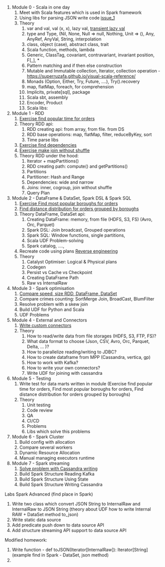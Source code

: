 1. Module 0 - Scala in one day
    1. Meet with Scala features which is used in Spark framework
    2. Using libs for parsing JSON write code [issue_1](src/main/scala/mod0scala/mod0home.scala)
    3. Theory
        1. var and val, val (x, x), lazy val, [transient lazy val](http://fdahms.com/2015/10/14/scala-and-the-transient-lazy-val-pattern/)
        2. type and Type, (Nil, None, Null => null, Nothing, Unit => (), Any, AnyRef, AnyVal, String, interpolation
        3. class, object (case), abstract class, trait
        4. Scala function, methods, lambda
        5. Generic, ClassTag, covariant, contravariant, invariant position, F[_], *
        6. Pattern matching and if then else construction
        7. Mutable and Immutable collection, Iterator, collection operation - https://superruzafa.github.io/visual-scala-reference/
        8. Monads (Option, Either, Try, Future, ....), Try().recovery
        9. map, flatMap, foreach, for comprehension
        10. Implicits, private[sql], package
        11. Scala sbt, assembly
        12. Encoder, Product
        13. Scala libs:
2. Module 1 - RDD
    1. [Exercise find popular time for orders](src/main/scala/mod1rdd/lowlevel/DemoRDD.scala)
    2. Theory RDD api:
        1. RDD creating api: from array, from file. from DS
        2. RDD base operations: map, flatMap, filter, reduceByKey, sort
        3. Time parse libs
    3. [Exercise find dependencies](src/main/scala/mod1rdd/lowlevel/FindDependencies.scala)
    4. [Exercise make join without shuffle](src/main/scala/mod1rdd/lowlevel/Join.scala)
    5. Theory RDD under the hood:
        1. Iterator + mapPartitions()
        2. RDD creating path: compute() and getPartitions()
        3. Partitions
        4. Partitioner: Hash and Range
        5. Dependencies: wide and narrow
        6. Joins: inner, cogroup, join without shuffle
        7. Query Plan
3. Module 2 - DataFrame & DataSet, Spark DSL & Spark SQL
    1. [Exercise Find most popular boroughs for orders](src/main/scala/ch3batch/highlevel/DemoDataFrame.scala)
    2. [Find distance distribution for orders grouped by boroughs](src/main/scala/ch3batch/highlevel/DemoDataSet.scala)
    3. Theory DataFrame, DataSet api:
        1. Creating DataFrame: memory, from file (HDFS, S3, FS) (Avro, Orc, Parquet)
        2. Spark DSL: Join broadcast, Grouped operations
        3. Spark SQL: Window functions, single partitions,
        4. Scala UDF Problem-solving
        5. Spark catalog, ....,
    4. Recreate code using plans [Reverse engineering](src/main/scala/ch3batch/highlevel/dataframe.scala)
    5. Theory
        1. Catalyst Optimiser: Logical & Physical plans
        2. Codegen
        3. Persist vs Cache vs Checkpoint
        4. Creating DataFrame Path
        5. Raw vs InternalRaw
4. Module 3 - Spark optimisation
    1. [Compare speed, size RDD, DataFrame, DataSet](src/main/scala/ch3batch/highlevel/DataFrameVsRDD.scala)
    2. Compare crimes counting: SortMerge Join, BroadCast, BlumFilter
    3. Resolve problem with a skew join
    4. Build UDF for Python and Scala
    5. UDF Problems
5. Module 4 - External and Connectors
    1. [Write custom connectors](src/main/scala/org/example/datasource/postgres/PostgresDatasource.scala)
    2. Theory
        1. How to read/write data from file storages (HDFS, S3, FTP, FS)?
        2. What data format to choose (Json, CSV, Avro, Orc, Parquet, Delta, ... )?
        3. How to parallelize reading/writing to JDBC?
        4. How to create dataframe from MPP (Cassandra, vertica, gp)
        5. How to work with Kafka?
        6. How to write your own connectors?
        7. Write UDF for joining with cassandra
6. Module 5 - Testing
    1. Write test for data marts written in module (Exercise find popular time for orders, Find most popular boroughs for orders, Find distance distribution for orders grouped by boroughs)
    2. Theory
        1. Unit testing
        2. Code review
        3. QA
        4. CI/CD
        5. Problems
        6. Libs which solve this problems
7. Module 6 - Spark Cluster
    1. Build config with allocation
    2. Compare several workers
    3. Dynamic Resource Allocation
    4. Manual managing executors runtime
8. Module 7 - Spark streaming
    1. [Solve problem with Cassandra writing](src/main/scala/mod4connectors/DataSetsWithCassandra.scala)
    2. Build Spark Structure Reading Kafka
    3. Build Spark Structure Using State
    4. Build Spark Structure Writing Cassandra






Labs Spark Advanced (find place in Spark)
1. Write two class which convert JSON String to InternalRaw and InternalRaw to JSON String (theory about UDF how to write Internal RAW + DataSet method to_json)
2. Write static data source
3. Add predicate push down to data source API
4. Add structure streaming API support to data source API

Modified homework:
1. Write function - def toJSON(Iterator[InternalRaw]): Iterator[String] (example find in Spark - DataSet, json method)
2. 